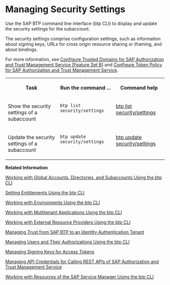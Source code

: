 <!-- loio168dd7528a784595b16388403cddd1a2 -->

# Managing Security Settings

Use the SAP BTP command line interface \(btp CLI\) to display and update the security settings for the subaccount.

The security settings comprise configuration settings, such as information about signing keys, URLs for cross origin resource sharing or iframing, and about bindings.

For more information, see [Configure Trusted Domains for SAP Authorization and Trust Management Service \[Feature Set B\]](configure-trusted-domains-for-sap-authorization-and-trust-management-service-feature-se-c5e9972.md) and [Configure Token Policy for SAP Authorization and Trust Management Service](configure-token-policy-for-sap-authorization-and-trust-management-service-40290a9.md).


<table>
<tr>
<th valign="top">

Task

</th>
<th valign="top">

Run the command ...

</th>
<th valign="top">

Command help

</th>
</tr>
<tr>
<td valign="top">

Show the security settings of a subaccount

</td>
<td valign="top">

`btp list security/settings`

</td>
<td valign="top">

[btp list security/settings](https://help.sap.com/docs/BTP/btp-cli/btp-list-security-settings.html)

</td>
</tr>
<tr>
<td valign="top">

Update the security settings of a subaccount

</td>
<td valign="top">

`btp update security/settings`

</td>
<td valign="top">

[btp update security/settings](https://help.sap.com/docs/BTP/btp-cli/btp-update-security-settings.html)

</td>
</tr>
</table>

**Related Information**  


[Working with Global Accounts, Directories, and Subaccounts Using the btp CLI](working-with-global-accounts-directories-and-subaccounts-using-the-btp-cli-85a683e.md "Use the SAP BTP command line interface (btp CLI) to manage operations with global accounts, directories, and subaccounts.")

[Setting Entitlements Using the btp CLI](setting-entitlements-using-the-btp-cli-5af849c.md "Use the SAP BTP command line interface (btp CLI) to set entitlements to define the functionality or permissions available for users of global accounts, directories, and subaccounts.")

[Working with Environments Using the btp CLI](working-with-environments-using-the-btp-cli-48db155.md "Use the SAP BTP command line interface (btp CLI) to manage runtime environment instances in a subaccount. For example, enable the Cloud Foundry environment by creating a Cloud Foundry org (environment instance).")

[Working with Multitenant Applications Using the btp CLI](working-with-multitenant-applications-using-the-btp-cli-c1b0fcc.md "Use the SAP BTP command line interface (btp CLI) to manage the multitenant applications to which a subaccount is entitled to subscribe.")

[Working with External Resource Providers Using the btp CLI](working-with-external-resource-providers-using-the-btp-cli-48d7688.md "Use the SAP BTP command line interface (btp CLI) to get details, or to create or delete resource provider instances in a global account.")

[Managing Trust from SAP BTP to an Identity Authentication Tenant](managing-trust-from-sap-btp-to-an-identity-authentication-tenant-6140107.md "SAP BTP supports identity federation. Its concept is to reuse the user bases of identity providers. To use a custom identity provider, your global account or subaccount in SAP BTP must have a trust relationship to the identity provider you want to use.")

[Managing Users and Their Authorizations Using the btp CLI](managing-users-and-their-authorizations-using-the-btp-cli-94bb593.md "User authorizations are managed by assigning role collections to users (for example, Subaccount Administrator). Use the SAP BTP command-line interface (btp CLI) to manage roles and role collections, and to assign role collections to users.")

[Managing Signing Keys for Access Tokens](managing-signing-keys-for-access-tokens-dfca1d3.md "Use the SAP BTP command line interface (btp CLI) to manage signing keys for access tokens in the subaccount.")

[Managing API Credentials for Calling REST APIs of SAP Authorization and Trust Management Service](managing-api-credentials-for-calling-rest-apis-of-sap-authorization-and-trust-managemen-ce43eb5.md "Use the SAP BTP command line interface (btp CLI) to manage API credentials, which enable you to access the REST APIs of the SAP Authorization and Trust Management service.")

[Working with Resources of the SAP Service Manager Using the btp CLI](working-with-resources-of-the-sap-service-manager-using-the-btp-cli-fe6a53b.md "Use the SAP BTP command line interface to perform various operations related to your platforms, attached service brokers, service instances, and service bindings.")

